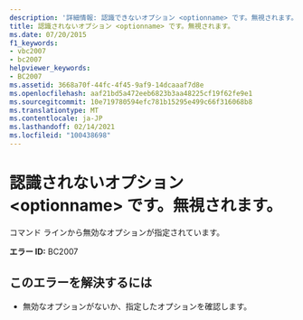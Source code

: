 ```yaml
---
description: '詳細情報: 認識できないオプション <optionname> です。無視されます。'
title: 認識されないオプション <optionname> です。無視されます。
ms.date: 07/20/2015
f1_keywords:
- vbc2007
- bc2007
helpviewer_keywords:
- BC2007
ms.assetid: 3668a70f-44fc-4f45-9af9-14dcaaaf7d8e
ms.openlocfilehash: aaf21bd5a472eeb6823b3aa48225cf19f62fe9e1
ms.sourcegitcommit: 10e719780594efc781b15295e499c66f316068b8
ms.translationtype: MT
ms.contentlocale: ja-JP
ms.lasthandoff: 02/14/2021
ms.locfileid: "100438698"
---
```

# <a name="unrecognized-option-optionname-ignored"></a>認識されないオプション \<optionname> です。無視されます。

コマンド ラインから無効なオプションが指定されています。  
  
 **エラー ID:** BC2007  
  
## <a name="to-correct-this-error"></a>このエラーを解決するには  
  
- 無効なオプションがないか、指定したオプションを確認します。
